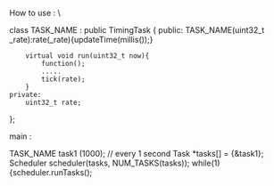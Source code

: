How to use : \

class TASK_NAME : public TimingTask
{
    public:
        TASK_NAME(uint32_t _rate):rate(_rate){updateTime(millis());}

        virtual void run(uint32_t now){
            function();
            .....
            tick(rate);
        } 
    private:
        uint32_t rate;
};


main : 

TASK_NAME task1 (1000); // every 1 second
Task *tasks[] = {&task1};
Scheduler scheduler(tasks, NUM_TASKS(tasks));
while(1){scheduler.runTasks();